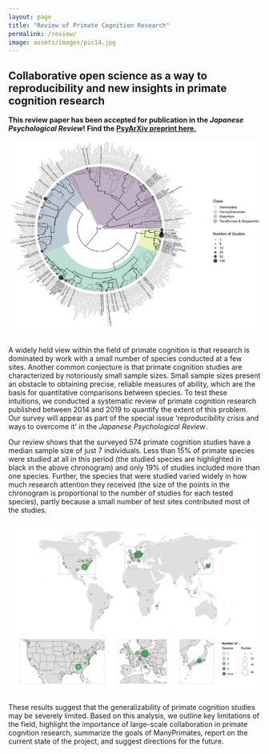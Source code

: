 ```yaml
---
layout: page
title: "Review of Primate Cognition Research"
permalink: /review/
image: assets/images/pic14.jpg
---
```


## Collaborative open science as a way to reproducibility and new insights in primate cognition research

<strong>This review paper has been accepted for publication in the *Japanese Psychological Review*! Find the <a href="https://psyarxiv.com/8w7zd">PsyArXiv preprint here.</a></strong>

<div style="text-align: center;"><img class="image" src="/assets/images/review1.png" style="max-width: 100%; max-height: 650px;" /></div><br/>

A widely held view within the field of primate cognition is that research is dominated by work with a small number of species conducted at a few sites. Another common conjecture is that primate cognition studies are characterized by notoriously small sample sizes. Small sample sizes present an obstacle to obtaining precise, reliable measures of ability, which are the basis for quantitative comparisons between species. To test these intuitions, we conducted a systematic review of primate cognition research published between 2014 and 2019 to quantify the extent of this problem. Our survey will appear as part of the special issue ‘reproducibility crisis and ways to overcome it’ in the *Japanese Psychological Review*.

Our review shows that the surveyed 574 primate cognition studies have a median sample size of just 7 individuals. Less than 15% of primate species were studied at all in this period (the studied species are highlighted in black in the above chronogram) and only 19% of studies included more than one species. Further, the species that were studied varied widely in how much research attention they received (the size of the points in the chronogram is proportional to the number of studies for each tested species), partly because a small number of test sites contributed most of the studies. 

<div style="text-align: center;"><img class="image" src ="/assets/images/review2.png" style="max-width: 100%; max-height: 600px;" /></div>

These results suggest that the generalizability of primate cognition studies may be severely limited. Based on this analysis, we outline key limitations of the field, highlight the importance of large-scale collaboration in primate cognition research, summarize the goals of ManyPrimates, report on the current state of the project, and suggest directions for the future.


